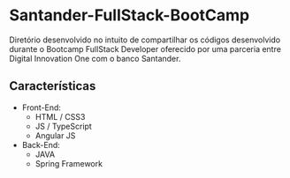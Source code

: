 # Santander-FullStack-BootCamp

Diretório desenvolvido no intuito de compartilhar os códigos desenvolvido durante o Bootcamp FullStack Developer oferecido por uma parceria entre Digital Innovation One com o banco Santander.

## Características

- Front-End:
  - HTML / CSS3
  - JS / TypeScript
  - Angular JS
- Back-End:
  - JAVA
  - Spring Framework
